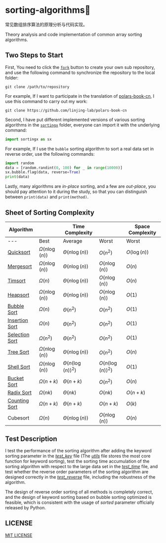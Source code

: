 # sorting-algorithms🎢

常见数组排序算法的原理分析与代码实现。

Theory analysis and code implementation of common array sorting algorithms.

## Two Steps to Start

First, You need to click the [`fork`](https://github.com/linjing-lab/sorting-algorithms/fork) button to create your own sub repository, and use the following command to synchronize the repository to the local folder:

```git
git clone /path/to/repository 
```

For example, If I want to participate in the translation of [polars-book-cn](https://github.com/pola-rs/polars-book-cn), I use this command to carry out my work:

```git
git clone https://github.com/linjing-lab/polars-book-cn
```

Second, I have put different implemented versions of various sorting algorithms in the [`sortingx`](./sortingx/) folder, everyone can import it with the underlying command:

```python
import sortingx as sx
```

For example, If I use the `bubble` sorting algorithm to sort a real data set in reverse order, use the following commands:

```python
import random 
data = [random.randint(0, 100) for _ in range(10000)]
sx.bubble.flag(data, reverse=True)
print(data)
```

Lastly, many algorithms are *in-place* sorting, and a few are *out-place*, you should pay attention to it during the study, so that you can distinguish between `print(data)` and `print(method)`.

## Sheet of Sorting Complexity

<div align="center">

|Algorithm||Time Complexity||Space Complexity|
|--|--|--|--|--|
|---|Best|Average|Worst|Worst|
|[Quicksort](./docs/Quicksort.md)|$\Omega(n \log(n))$|$\Theta(n \log(n))$|$O(n^2)$|$O(\log(n))$|
|[Mergesort](./docs/Mergesort.md)|$\Omega(n \log(n))$|$\Theta(n \log(n))$|$O(n \log(n))$|$O(n)$|
|[Timsort](./docs/Timsort.md)|$\Omega(n)$|$\Theta(n \log(n))$|$O(n \log(n))$|$O(n)$|
|[Heapsort](./docs/Heapsort.md)|$\Omega(n \log(n))$|$\Theta(n \log(n))$|$O(n \log(n))$|$O(1)$|
|[Bubble Sort](./docs/Bubblesort.md)|$\Omega(n)$|$\Theta(n^2)$|$O(n^2)$|$O(1)$|
|[Insertion Sort](./docs/Insertionsort.md)|$\Omega(n)$|$\Theta(n^2)$|$O(n^2)$|$O(1)$|
|[Selection Sort](./docs/Selectionsort.md)|$\Omega(n^2)$|$\Theta(n^2)$|$O(n^2)$|$O(1)$|
|[Tree Sort](./docs/Treesort.md)|$\Omega(n \log(n))$|$\Theta(n \log(n))$|$O(n^2)$|$O(n)$|
|[Shell Sort](./docs/Shellsort.md)|$\Omega(n \log (n))$|$\Theta(n(\log (n))^2)$|$O(n(\log (n))^2)$|$O(1)$|
|[Bucket Sort](./docs/Bucketsort.md)|$\Omega(n + k)$|$\Theta(n + k)$|$O(n^2)$|$O(n)$|
|[Radix Sort](./docs/Radixsort.md)|$\Omega(nk)$|$\Theta(nk)$|$O(nk)$|$O(n+k)$|
|[Counting Sort](./docs/Countingsort.md)|$\Omega(n + k)$|$\Theta(n + k)$|$O(n + k)$|$O(k)$|
|Cubesort|$\Omega(n)$|$\Theta(n \log(n))$|$O(n \log(n))$|$O(n)$|

</div>

## Test Description

I test the performance of the sorting algorithm after adding the keyword sorting parameter in the [*test_key*](./test_key.py) file (The [*utils*](./utils.py) file stores the most core function for keyword sorting), test the sorting time accumulation of the sorting algorithm with respect to the large data set in the [*test_time*](./test_time.py) file, and test whether the reverse order parameters of the sorting algorithm are designed correctly in the [*test_reverse*](./test_reverse.py) file, including the robustness of the algorithm.

The design of reverse order sorting of all methods is completely correct, and the design of keyword sorting based on bubble sorting optimized is feasible, which is consistent with the usage of *sorted* parameter officially released by Python.

## LICENSE

[MIT LICENSE](./LICENSE)